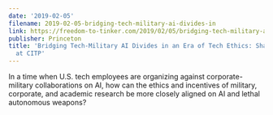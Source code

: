 ```yaml
---
date: '2019-02-05'
filename: 2019-02-05-bridging-tech-military-ai-divides-in
link: https://freedom-to-tinker.com/2019/02/05/bridging-tech-military-ai-divides-in-an-era-of-tech-ethics-sharif-calfee-at-citp/
publisher: Princeton
title: 'Bridging Tech-Military AI Divides in an Era of Tech Ethics: Sharif Calfee
  at CITP'
---
```

In a time when U.S. tech employees are organizing against corporate-military collaborations on AI, how can the ethics and incentives of military, corporate, and academic research be more closely aligned on AI and lethal autonomous weapons?
